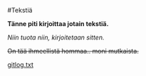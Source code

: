 #Tekstiä

**Tänne piti kirjoittaa jotain tekstiä.**

*Niin tuota niin, kirjoitetaan sitten.*

~~On tää ihmeellistä hommaa.. moni mutkaista.~~

[gitlog.txt](https://github.com/kynikki/ot-harjoitustyo/blob/master/laskarit/viikko1/gitlog.txt)
